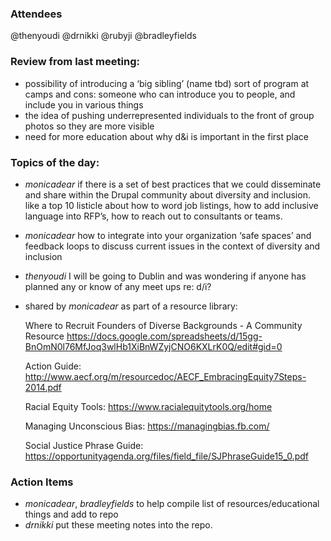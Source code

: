 ### Attendees
@thenyoudi
@drnikki
@rubyji
@bradleyfields

### Review from last meeting:
- possibility of introducing a ‘big sibling’ (name tbd) sort of program at camps and cons: someone who can introduce you to people, and include you in various things
- the idea of pushing underrepresented individuals to the front of group photos so they are more visible
- need for more education about why d&i is important in the first place


### Topics of the day:
- _monicadear_
if there is a set of best practices that we could disseminate and share within the Drupal community about diversity and inclusion. like a top 10 listicle about how to word job listings, how to add inclusive language into RFP’s, how to reach out to consultants or teams.
- _monicadear_ how to integrate into your organization ‘safe spaces’ and feedback loops to discuss current issues in the context of diversity and inclusion
- _thenyoudi_ I will be going to Dublin and was wondering if anyone has planned any or know of any meet ups re: d/i?
- shared by _monicadear_ as part of a resource library:

    Where to Recruit Founders of Diverse Backgrounds - A Community Resource
    https://docs.google.com/spreadsheets/d/15gg-BnOmN0l76MfJoq3wlHb1XiBnWZyjCNO6KXLrK0Q/edit#gid=0

    Action Guide:
    http://www.aecf.org/m/resourcedoc/AECF_EmbracingEquity7Steps-2014.pdf

    Racial Equity Tools:
    https://www.racialequitytools.org/home

    Managing Unconscious Bias:
    https://managingbias.fb.com/

    Social Justice Phrase Guide:
    https://opportunityagenda.org/files/field_file/SJPhraseGuide15_0.pdf


### Action Items
- _monicadear_, _bradleyfields_ to help compile list of resources/educational things and add to repo
- _drnikki_ put these meeting notes into the repo.
